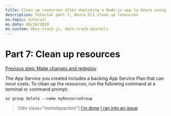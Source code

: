 ```yaml
---
title: Clean up resources after deploying a Node.js app to Azure using the Azure CLI
description: Tutorial part 7, Azure CLI clean up resources
ms.topic: tutorial
ms.date: 09/24/2019
ms.custom: devx-track-js, devx-track-azurecli
---
```


# Part 7: Clean up resources

[Previous step: Make changes and redeploy](tutorial-vscode-azure-cli-node-05.md)

The App Service you created includes a backing App Service Plan that can incur costs. To clean up the resources, run the following command at a terminal or command prompt:

```azurecli
az group delete --name myResourceGroup
```

> [!div class="nextstepaction"]
> [I'm done](../../how-to/deploy-web-app.md) [I ran into an issue](https://www.research.net/r/PWZWZ52?tutorial=node-deployment&step=clean-up-resources)